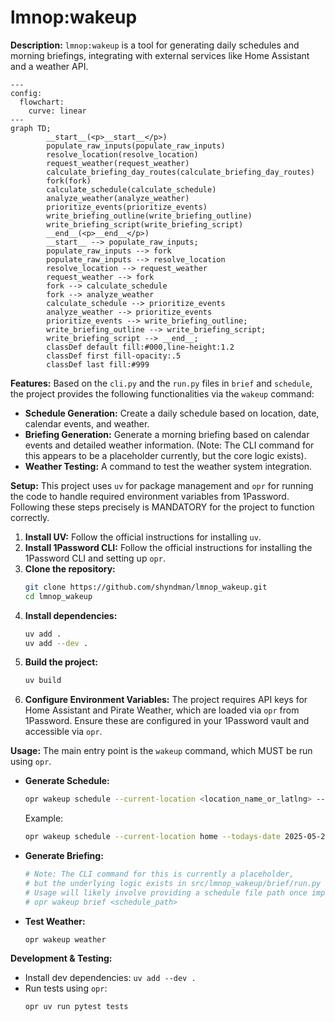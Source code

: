 # lmnop:wakeup

**Description:**
`lmnop:wakeup` is a tool for generating daily schedules and morning briefings, integrating with external services like Home Assistant and a weather API.

```mermaid
---
config:
  flowchart:
    curve: linear
---
graph TD;
        __start__(<p>__start__</p>)
        populate_raw_inputs(populate_raw_inputs)
        resolve_location(resolve_location)
        request_weather(request_weather)
        calculate_briefing_day_routes(calculate_briefing_day_routes)
        fork(fork)
        calculate_schedule(calculate_schedule)
        analyze_weather(analyze_weather)
        prioritize_events(prioritize_events)
        write_briefing_outline(write_briefing_outline)
        write_briefing_script(write_briefing_script)
        __end__(<p>__end__</p>)
        __start__ --> populate_raw_inputs;
        populate_raw_inputs --> fork
        populate_raw_inputs --> resolve_location
        resolve_location --> request_weather
        request_weather --> fork
        fork --> calculate_schedule
        fork --> analyze_weather
        calculate_schedule --> prioritize_events
        analyze_weather --> prioritize_events
        prioritize_events --> write_briefing_outline;
        write_briefing_outline --> write_briefing_script;
        write_briefing_script --> __end__;
        classDef default fill:#000,line-height:1.2
        classDef first fill-opacity:.5
        classDef last fill:#999

```

**Features:**
Based on the `cli.py` and the `run.py` files in `brief` and `schedule`, the project provides the following functionalities via the `wakeup` command:
- **Schedule Generation:** Create a daily schedule based on location, date, calendar events, and weather.
- **Briefing Generation:** Generate a morning briefing based on calendar events and detailed weather information. (Note: The CLI command for this appears to be a placeholder currently, but the core logic exists).
- **Weather Testing:** A command to test the weather system integration.

**Setup:**
This project uses `uv` for package management and `opr` for running the code to handle required environment variables from 1Password. Following these steps precisely is MANDATORY for the project to function correctly.

1.  **Install UV:** Follow the official instructions for installing `uv`.
2.  **Install 1Password CLI:** Follow the official instructions for installing the 1Password CLI and setting up `opr`.
3.  **Clone the repository:**
    ```bash
    git clone https://github.com/shyndman/lmnop_wakeup.git
    cd lmnop_wakeup
    ```
4.  **Install dependencies:**
    ```bash
    uv add .
    uv add --dev .
    ```
5.  **Build the project:**
    ```bash
    uv build
    ```
6.  **Configure Environment Variables:** The project requires API keys for Home Assistant and Pirate Weather, which are loaded via `opr` from 1Password. Ensure these are configured in your 1Password vault and accessible via `opr`.

**Usage:**
The main entry point is the `wakeup` command, which MUST be run using `opr`.

-   **Generate Schedule:**
    ```bash
    opr wakeup schedule --current-location <location_name_or_latlng> --todays-date <YYYY-MM-DD> -o <output_path>
    ```
    Example:
    ```bash
    opr wakeup schedule --current-location home --todays-date 2025-05-20 -o schedule.json
    ```
-   **Generate Briefing:**
    ```bash
    # Note: The CLI command for this is currently a placeholder,
    # but the underlying logic exists in src/lmnop_wakeup/brief/run.py
    # Usage will likely involve providing a schedule file path once implemented.
    # opr wakeup brief <schedule_path>
    ```
-   **Test Weather:**
    ```bash
    opr wakeup weather
    ```

**Development & Testing:**
-   Install dev dependencies: `uv add --dev .`
-   Run tests using `opr`:
    ```bash
    opr uv run pytest tests
